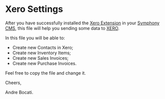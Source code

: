 Xero Settings
============

After you have successfully installed the [Xero Extension](http://symphonyextensions.com/extensions/xero/) in your [Symphony CMS](http://symphony-cms.com), this file will help you sending some data to [XERO](http://www.xero.com).

In this file you will be able to:

- Create new Contacts in Xero;
- Create new Inventory Items;
- Create new Sales Invoices;
- Create new Purchase Invoices.

Feel free to copy the file and change it.

Cheers,

Andre Bocati.
